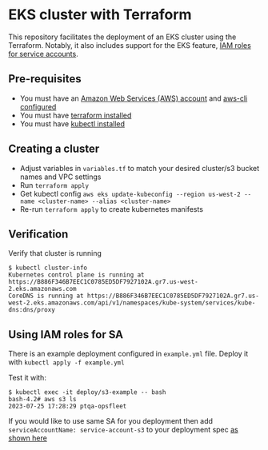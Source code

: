 # EKS cluster with Terraform

This repository facilitates the deployment of an EKS cluster using the Terraform. Notably, it also includes support for the EKS feature, [IAM roles for service accounts](https://docs.aws.amazon.com/eks/latest/userguide/iam-roles-for-service-accounts.html).

## Pre-requisites

* You must have an [Amazon Web Services (AWS) account](http://aws.amazon.com/) and [aws-cli configured](https://docs.aws.amazon.com/cli/latest/userguide/getting-started-quickstart.html)
* You must have [terraform installed](https://developer.hashicorp.com/terraform/tutorials/aws-get-started/install-cli)
* You must have [kubectl installed](https://kubernetes.io/docs/tasks/tools/)

## Creating a cluster

* Adjust variables in `variables.tf` to match your desired cluster/s3 bucket names and VPC settings
* Run `terraform apply`
* Get kubectl config `aws eks update-kubeconfig --region us-west-2 --name <cluster-name> --alias <cluster-name>`
* Re-run `terraform apply` to create kubernetes manifests

## Verification

Verify that cluster is running

```
$ kubectl cluster-info
Kubernetes control plane is running at https://B886F346B7EEC1C0785ED5DF7927102A.gr7.us-west-2.eks.amazonaws.com
CoreDNS is running at https://B886F346B7EEC1C0785ED5DF7927102A.gr7.us-west-2.eks.amazonaws.com/api/v1/namespaces/kube-system/services/kube-dns:dns/proxy

```

## Using IAM roles for SA

There is an example deployment configured in `example.yml` file. Deploy it with `kubectl apply -f example.yml`

Test it with:

```
$ kubectl exec -it deploy/s3-example -- bash
bash-4.2# aws s3 ls
2023-07-25 17:28:29 ptqa-opsfleet
```

If you would like to use same SA for you deployment then add `serviceAccountName: service-account-s3` to your deployment spec [as shown here](https://github.com/ptqa/opsfleet-tasks/blob/main/eks-terraform/example.yml#L16)
